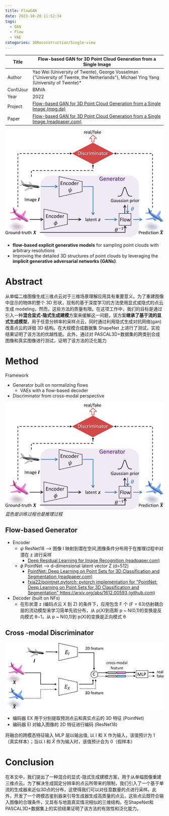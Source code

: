 ```yaml
---
title: FlowGAN
date: 2023-10-20 11:52:34
tags:
  - GAN
  - Flow
  - VAE
categories: 3DReconstruction/Single-view
---
```


| Title     | Flow-based GAN for 3D Point Cloud Generation from a Single Image                                                                                                                 |
| --------- | -------------------------------------------------------------------------------------------------------------------------------------------------------------------------------- |
| Author    | Yao Wei (University of Twente), George Vosselman ("University of Twente, the Netherlands"), Michael Ying Yang (University of Twente)\*                                           |
| Conf/Jour | BMVA                                                                                                                                                                             |
| Year      | 2022                                                                                                                                                                             |
| Project   | [Flow-based GAN for 3D Point Cloud Generation from a Single Image (mpg.de)](https://bmvc2022.mpi-inf.mpg.de/569/)                                                                |
| Paper     | [Flow-based GAN for 3D Point Cloud Generation from a Single Image (readpaper.com)](https://readpaper.com/pdf-annotate/note?pdfId=4677468038203719681&noteId=2011515461854903552) |

![image.png|555](https://raw.githubusercontent.com/qiyun71/Blog_images/main/pictures/20231019162233.png)

- **flow-based explicit generative models** for sampling point clouds with arbitrary resolutions
- Improving the detailed 3D structures of point clouds by leveraging the **implicit generative adversarial networks (GANs)**.

<!-- more -->

# Abstract

从单幅二维图像生成三维点云对于三维场景理解应用具有重要意义。为了重建图像中显示的物体的整个 3D 形状，现有的基于深度学习的方法使用显式或隐式的点云生成 modeling，然而，这些方法的质量有限。在这项工作中，我们的目标是通过引入一种**混合显式-隐式生成建模**方案来缓解这一问题，该方案**继承了基于流的显式生成模型**，用于任意分辨率的采样点云，同时通过利用隐式生成对抗网络(gan)改善点云的详细 3D 结构。在大规模合成数据集 ShapeNet 上进行了测试，实验结果证明了该方法的优越性能。此外，通过对 PASCAL3D+数据集的跨类别合成图像和真实图像进行测试，证明了该方法的泛化能力

# Method

Framework

- Generator built on normalizing flows
  - VAEs with a flow-based decoder
- Discriminator from cross-modal perspective

![image.png|333](https://raw.githubusercontent.com/qiyun71/Blog_images/main/pictures/20231019162233.png)
_蓝色是训练过程也是推理过程_

## Flow-based Generator

- Encoder
  - $\psi$ ResNet18 --> 图像 I 映射到潜在空间,图像条件分布用于在推理过程中对潜在 z 进行采样
    - [Deep Residual Learning for Image Recognition (readpaper.com)](https://readpaper.com/pdf-annotate/note?pdfId=4544567041242849281&noteId=2011522466393902336)
  - $\phi$ PointNet --> d-dimensional latent vector Z (d=512)
    - [PointNet: Deep Learning on Point Sets for 3D Classification and Segmentation (readpaper.com)](https://readpaper.com/pdf-annotate/note?pdfId=4500216149471551490&noteId=2011522008392682752)
    - [fxia22/pointnet.pytorch: pytorch implementation for "PointNet: Deep Learning on Point Sets for 3D Classification and Segmentation" https://arxiv.org/abs/1612.00593 (github.com)](https://github.com/fxia22/pointnet.pytorch)
- Decoder (built on NFs)
  - 在形状潜 z (编码点云 X 到 Z) 的条件下，应用包含 F 个 (F = 63)仿射耦合层的流动模型来学习简单先验分布，从 p(X)到高斯 p ~ N(0,1)的变换是反向模式 θ−1，从 p ~ N(0,1)到 p(X)的变换是正向模式 θ

  

## Cross -modal Discriminator

![image.png|666](https://raw.githubusercontent.com/qiyun71/Blog_images/main/pictures/20231021110741.png)

- 编码器 EX 用于分别提取预测点云和真实点云的 3D 特征 (PointNet)
- 编码器 EI 对输入图像的 2D 特征进行编码 (ResNet18)

将融合的跨模态特征输入 MLP 层以输出值, 以 I 和 X 作为输入，该值预计为 1（真实样本）；当以 I 和 $\hat{X}$ 作为输入时，该值预计会为 0（假样本）


# Conclusion

在本文中，我们提出了一种混合的显式-隐式生成建模方案，用于从单幅图像重建三维点云。为了解决生成固定分辨率的点云所带来的限制，我们引入了一个基于单流的生成器来近似3D点的分布，这使得我们可以对任意数量的点进行采样。此外，开发了一个跨模态鉴别器来引导生成器生成高质量的点云，这些点云既符合输入图像的合理条件，又具有与地面真实情况相似的三维结构。在ShapeNet和PASCAL3D+数据集上的实验结果证明了该方法的有效性和泛化能力。